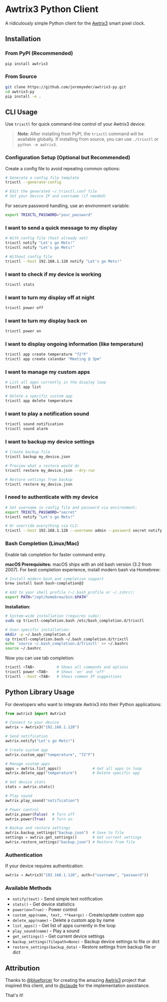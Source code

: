 # Awtrix3 Python Client

A ridiculously simple Python client for the [Awtrix3](https://github.com/Blueforcer/awtrix3) smart pixel clock.

## Installation

### From PyPI (Recommended)

```bash
pip install awtrix3
```

### From Source

```bash
git clone https://github.com/jeremyeder/awtrix3-py.git
cd awtrix3-py
pip install -e .
```

## CLI Usage

Use `trixctl` for quick command-line control of your Awtrix3 device:

> **Note**: After installing from PyPI, the `trixctl` command will be available globally. If installing from source, you can use `./trixctl` or `python -m awtrix3`.

### Configuration Setup (Optional but Recommended)

Create a config file to avoid repeating common options:

```bash
# Generate a config file template
trixctl --generate-config

# Edit the generated ~/.trixctl.conf file
# Set your device IP and username (if needed)
```

For secure password handling, use an environment variable:
```bash
export TRIXCTL_PASSWORD="your_password"
```

### I want to send a quick message to my display
```bash
# With config file (host already set)
trixctl notify "Let's go Mets!"
trixctl notify "Let's go Mets!"

# Without config file
trixctl --host 192.168.1.128 notify "Let's go Mets!"
```

### I want to check if my device is working
```bash
trixctl stats
```

### I want to turn my display off at night
```bash
trixctl power off
```

### I want to turn my display back on
```bash
trixctl power on
```

### I want to display ongoing information (like temperature)
```bash
trixctl app create temperature "72°F"
trixctl app create calendar "Meeting @ 3pm"
```

### I want to manage my custom apps
```bash
# List all apps currently in the display loop
trixctl app list

# Delete a specific custom app
trixctl app delete temperature
```

### I want to play a notification sound
```bash
trixctl sound notification
trixctl sound alarm
```

### I want to backup my device settings
```bash
# Create backup file
trixctl backup my_device.json

# Preview what a restore would do
trixctl restore my_device.json --dry-run

# Restore settings from backup
trixctl restore my_device.json
```

### I need to authenticate with my device
```bash
# Set username in config file and password via environment:
export TRIXCTL_PASSWORD="secret"
trixctl notify "Let's go Mets!"

# Or override everything via CLI:
trixctl --host 192.168.1.128 --username admin --password secret notify "Let's go Mets!"
```

### Bash Completion (Linux/Mac)

Enable tab completion for faster command entry.

**macOS Prerequisites:**
macOS ships with an old bash version (3.2 from 2007). For best completion experience, install modern bash via Homebrew:

```bash
# Install modern bash and completion support
brew install bash bash-completion@2

# Add to your shell profile (~/.bash_profile or ~/.zshrc):
export PATH="/opt/homebrew/bin:$PATH"
```

**Installation:**

```bash
# System-wide installation (requires sudo):
sudo cp trixctl-completion.bash /etc/bash_completion.d/trixctl

# User-specific installation:
mkdir -p ~/.bash_completion.d
cp trixctl-completion.bash ~/.bash_completion.d/trixctl
echo 'source ~/.bash_completion.d/trixctl' >> ~/.bashrc
source ~/.bashrc
```

Now you can use tab completion:
```bash
trixctl <TAB>          # Shows all commands and options
trixctl power <TAB>    # Shows 'on' and 'off'
trixctl --host <TAB>   # Shows common IP suggestions
```

## Python Library Usage

For developers who want to integrate Awtrix3 into their Python applications:

```python
from awtrix3 import Awtrix3

# Connect to your device
awtrix = Awtrix3("192.168.1.128")

# Send notification
awtrix.notify("Let's go Mets!")

# Create custom app
awtrix.custom_app("temperature", "72°F")

# Manage custom apps
apps = awtrix.list_apps()              # Get all apps in loop
awtrix.delete_app("temperature")       # Delete specific app

# Get device stats
stats = awtrix.stats()

# Play sound
awtrix.play_sound("notification")

# Power control
awtrix.power(False)  # Turn off
awtrix.power(True)   # Turn on

# Backup and restore settings
awtrix.backup_settings("backup.json")  # Save to file
settings = awtrix.get_settings()       # Get current settings
awtrix.restore_settings("backup.json") # Restore from file
```

### Authentication

If your device requires authentication:

```python
awtrix = Awtrix3("192.168.1.128", auth=("username", "password"))
```

### Available Methods

- `notify(text)` - Send simple text notification
- `stats()` - Get device statistics  
- `power(on=True)` - Power control
- `custom_app(name, text, **kwargs)` - Create/update custom app
- `delete_app(name)` - Delete a custom app by name
- `list_apps()` - Get list of apps currently in the loop
- `play_sound(name)` - Play a sound
- `get_settings()` - Get current device settings
- `backup_settings(filepath=None)` - Backup device settings to file or dict
- `restore_settings(backup_data)` - Restore settings from backup file or dict

## Attribution

Thanks to [@blueforcer](https://github.com/Blueforcer) for creating the amazing [Awtrix3](https://github.com/Blueforcer/awtrix3) project that inspired this client, and to [@claude](https://claude.ai) for the implementation assistance.

That's it!